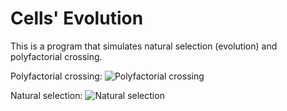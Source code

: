 # Cells' Evolution
This is a program that simulates natural selection (evolution) and polyfactorial crossing.

Polyfactorial crossing:
![Polyfactorial crossing](https://cloud.githubusercontent.com/assets/12662877/13579167/9ad7d862-e4a4-11e5-9362-26a7d703043d.png)

Natural selection:
![Natural selection](https://cloud.githubusercontent.com/assets/12662877/13579217/db3f6528-e4a4-11e5-9a70-2a9b4a8df41b.png)
